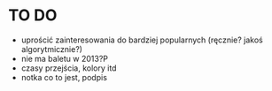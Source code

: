 # TO DO

* uprościć zainteresowania do bardziej popularnych (ręcznie? jakoś algorytmicznie?)
* nie ma baletu w 2013?P
* czasy przejścia, kolory itd
* notka co to jest, podpis
